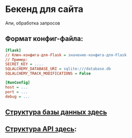 # Бекенд для сайта

Апи, обработка запросов

## Формат конфиг-файла:

```ini
[Flask]
// Ключ-конфига-для-Flask = значение-конфига-для-Flask
// Пример:
SECRET_KEY = ....
SQLALCHEMY_DATABASE_URI = sqlite:///database.db
SQLALCHEMY_TRACK_MODIFICATIONS = False

[RunConfig]
host = ...
port = ...
debug = ...
```

## [Структура базы данных здесь](./docs/DATABASE_STRUCTURE.md)

## [Структура API здесь](./docs/API_STRUCTURE.md):
